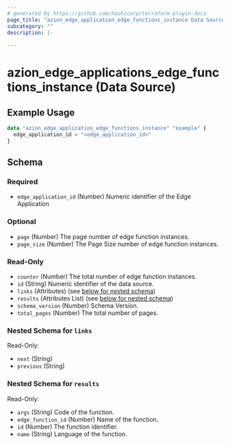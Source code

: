 ```yaml
---
# generated by https://github.com/hashicorp/terraform-plugin-docs
page_title: "azion_edge_application_edge_functions_instance Data Source - terraform-provider-azion"
subcategory: ""
description: |-
  
---
```


# azion_edge_applications_edge_functions_instance (Data Source)



## Example Usage

```terraform
data "azion_edge_application_edge_functions_instance" "example" {
  edge_application_id = "<edge_application_id>"
}
```

<!-- schema generated by tfplugindocs -->
## Schema

### Required

- `edge_application_id` (Number) Numeric identifier of the Edge Application

### Optional

- `page` (Number) The page number of edge function instances.
- `page_size` (Number) The Page Size number of edge function instances.

### Read-Only

- `counter` (Number) The total number of edge function instances.
- `id` (String) Numeric identifier of the data source.
- `links` (Attributes) (see [below for nested schema](#nestedatt--links))
- `results` (Attributes List) (see [below for nested schema](#nestedatt--results))
- `schema_version` (Number) Schema Version.
- `total_pages` (Number) The total number of pages.

<a id="nestedatt--links"></a>
### Nested Schema for `links`

Read-Only:

- `next` (String)
- `previous` (String)


<a id="nestedatt--results"></a>
### Nested Schema for `results`

Read-Only:

- `args` (String) Code of the function.
- `edge_function_id` (Number) Name of the function.
- `id` (Number) The function identifier.
- `name` (String) Language of the function.


